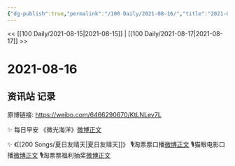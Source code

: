 ```yaml
---
{"dg-publish":true,"permalink":"/100 Daily/2021-08-16/","title":"2021-08-16","created":"2023-04-10T13:31:12.756+08:00","updated":"2023-04-10T13:31:27.082+08:00"}
---
```



<< [[100 Daily/2021-08-15\|2021-08-15]] | [[100 Daily/2021-08-17\|2021-08-17]] >>

# 2021-08-16

## 资讯站 记录

原博链接: https://weibo.com/6466290670/KtLNLev7L

✨ 每日早安
《微光海洋》[微博正文](https://m.weibo.cn/6466290670/4670748948694355)

✨ 《[[200 Songs/夏日友晴天\|夏日友晴天]]》
🎙️淘票票口播[微博正文](https://m.weibo.cn/6466290670/4670838110949448)
🎙️猫眼电影口播[微博正文](https://m.weibo.cn/6466290670/4670898164204847)
🎙️淘票票福利抽奖[微博正文](https://m.weibo.cn/6466290670/4670808477406615)
